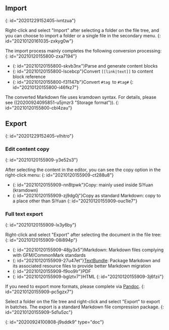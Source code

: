 ## Import
{: id="20201229152405-ivntzua"}

Right-click and select "Import" after selecting a folder on the file tree, and you can choose to import a folder or a single file in the secondary menu.
{: id="20210120161035-zxkyg0w"}

The import process mainly completes the following conversion processing:
{: id="20210120155800-zxa7194"}

* {: id="20210120155800-skvb3nx"}Parse and generate content blocks
* {: id="20210120155800-lscebcp"}Convert `[[link|text]]` to content block reference
* {: id="20210120155800-f31147b"}Convert `#tag `to `#tag#`
{: id="20210120155800-i46fkz7"}

The converted Markdown file uses kramdown syntax. For details, please see ((20200924095851-u5jmzr3 "Storage format")).
{: id="20210120155800-cbl4zau"}

## Export
{: id="20201229152405-vlhitro"}

### Edit content copy
{: id="20210120155909-y3e52s3"}

After selecting the content in the editor, you can see the copy option in the right-click menu:
{: id="20210120155909-ct288u8"}

* {: id="20210120155909-nn8tpwk"}Copy: mainly used inside SiYuan (kramdown)
* {: id="20210120155909-zj9dg0j"}Copy as standard Markdown: copy to a place other than SiYuan
{: id="20210120155909-ouc1le7"}

### Full text export
{: id="20210120155909-lx3y6by"}

Right-click and select "Export" after selecting the document in the file tree:
{: id="20210120155909-08i894p"}

* {: id="20210120155909-48jy3x5"}Markdown: Markdown files complying with GFM/CommonMark standards
* {: id="20210120155909-27u47et"}[TextBundle](http://textbundle.org): Package Markdown and its associated resource files to provide better Markdown migration
* {: id="20210120155909-f9oo9lr"}PDF
* {: id="20210120155909-bglztv7"}HTML
{: id="20210120155909-3j6fzii"}

If you need to export more formats, please complete via [Pandoc](https://pandoc.org).
{: id="20210120155909-pc5gzx7"}

Select a folder on the file tree and right-click and select "Export" to export in batches. The export is a standard Markdown file compression package.
{: id="20210120155909-5d1u5zc"}


{: id="20200924100808-j9sddk9" type="doc"}
